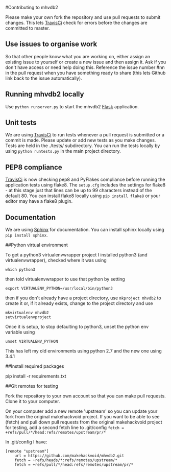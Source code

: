 #Contributing to mhvdb2

Please make your own fork the repository and use pull requests to submit changes. This lets [TravisCi](https://travis-ci.org/makehackvoid/mhvdb2) check for errors before the changes are committed to master.

## Use issues to organise work

So that other people know what you are working on, either assign an existing issue to yourself or create a new issue and then assign it. Ask if you don't have access or need help doing this. Reference the issue number #nn in the pull request when you have something ready to share (this lets Github link back to the issue automatically).

## Running mhvdb2 locally

Use ```python runserver.py``` to start the  mhvdb2 [Flask](http://flask.pocoo.org) application.

## Unit tests

We are using [TravisCi](https://travis-ci.org/makehackvoid/mhvdb2) to run tests whenever a pull request is submitted or a commit is made. Please update or add new tests as you make changes. Tests are held in the ./tests/ subdirectory. You can run the tests locally by using ```python runtests.py``` in the main project directory.

## PEP8 compliance

[TravisCi](https://travis-ci.org/makehackvoid/mhvdb2) is now checking pep8 and PyFlakes compliance before running the application tests using flake8. The ```setup.cfg``` includes the settings for flake8 - at this stage just that lines can be up to 99 characters instead of the default 80. You can install flake8 locally using ```pip install flake8``` or your editor may have a flake8 plugin.

## Documentation

We are using [Sphinx](http://http://sphinx-doc.org/) for documentation. You can install sphinx locally using ```pip install sphinx```.

##Python virtual environment

To get a python3 virtualenvwrapper project I installed python3 (and virtualenvwrapper), checked where it was using

```which python3```

then told virtualenvwrapper to use that python by setting

```
export VIRTUALENV_PYTHON=/usr/local/bin/python3
```

then if you don't already have a project directory, use
```mkproject mhvdb2```
to create it or, if it already exists, change to the project directory and use

```
mkvirtualenv mhvdb2
setvirtualenvproject
```

Once it is setup, to stop defaulting to python3, unset the python env variable using

```unset VIRTUALENV_PYTHON```

This has left my old environments using python 2.7 and the new one using 3.4.1

##Install required packages

pip install -r requirements.txt

##Git remotes for testing

Fork the repository to your own account so that you can make pull requests. Clone it to your computer.

On your computer add a new remote 'upstream' so you can update your fork from the original makehackvoid project. If you want to be able to see (fetch) and pull down pull requests from the original makehackvoid project for testing, add a second fetch line to .git/config
```fetch = +refs/pull/*/head:refs/remotes/upstream/pr/*```

In .git/config I have:

```
[remote "upstream"]
    url = https://github.com/makehackvoid/mhvdb2.git
    fetch = +refs/heads/*:refs/remotes/upstream/*
    fetch = +refs/pull/*/head:refs/remotes/upstream/pr/*
```

